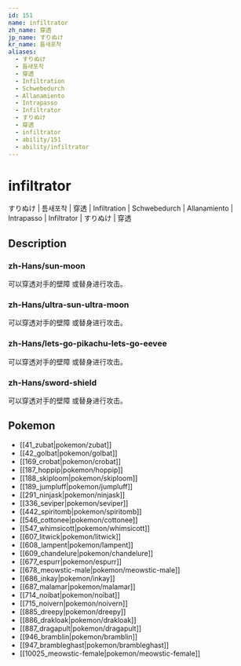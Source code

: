 ```yaml
---
id: 151
name: infiltrator
zh_name: 穿透
jp_name: すりぬけ
kr_name: 틈새포착
aliases:
  - すりぬけ
  - 틈새포착
  - 穿透
  - Infiltration
  - Schwebedurch
  - Allanamiento
  - Intrapasso
  - Infiltrator
  - すりぬけ
  - 穿透
  - infiltrator
  - ability/151
  - ability/infiltrator
---
```

# infiltrator

すりぬけ | 틈새포착 | 穿透 | Infiltration | Schwebedurch | Allanamiento | Intrapasso | Infiltrator | すりぬけ | 穿透

## Description

### zh-Hans/sun-moon

可以穿透对手的壁障
或替身进行攻击。

### zh-Hans/ultra-sun-ultra-moon

可以穿透对手的壁障
或替身进行攻击。

### zh-Hans/lets-go-pikachu-lets-go-eevee

可以穿透对手的壁障
或替身进行攻击。

### zh-Hans/sword-shield

可以穿透对手的壁障
或替身进行攻击。

## Pokemon

- [[41_zubat|pokemon/zubat]]
- [[42_golbat|pokemon/golbat]]
- [[169_crobat|pokemon/crobat]]
- [[187_hoppip|pokemon/hoppip]]
- [[188_skiploom|pokemon/skiploom]]
- [[189_jumpluff|pokemon/jumpluff]]
- [[291_ninjask|pokemon/ninjask]]
- [[336_seviper|pokemon/seviper]]
- [[442_spiritomb|pokemon/spiritomb]]
- [[546_cottonee|pokemon/cottonee]]
- [[547_whimsicott|pokemon/whimsicott]]
- [[607_litwick|pokemon/litwick]]
- [[608_lampent|pokemon/lampent]]
- [[609_chandelure|pokemon/chandelure]]
- [[677_espurr|pokemon/espurr]]
- [[678_meowstic-male|pokemon/meowstic-male]]
- [[686_inkay|pokemon/inkay]]
- [[687_malamar|pokemon/malamar]]
- [[714_noibat|pokemon/noibat]]
- [[715_noivern|pokemon/noivern]]
- [[885_dreepy|pokemon/dreepy]]
- [[886_drakloak|pokemon/drakloak]]
- [[887_dragapult|pokemon/dragapult]]
- [[946_bramblin|pokemon/bramblin]]
- [[947_brambleghast|pokemon/brambleghast]]
- [[10025_meowstic-female|pokemon/meowstic-female]]

